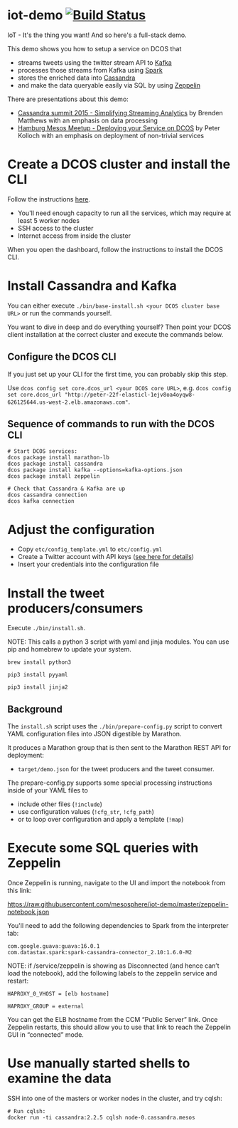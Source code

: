 # iot-demo [![Build Status](https://travis-ci.org/mesosphere/iot-demo.svg?branch=master)](https://travis-ci.org/mesosphere/iot-demo)

IoT - It's the thing you want! And so here's a full-stack demo.

This demo shows you how to setup a service on DCOS that

* streams tweets using the twitter stream API to [Kafka](http://kafka.apache.org)
* processes those streams from Kafka using [Spark](http://spark.apache.org)
* stores the enriched data into [Cassandra](http://cassandra.apache.org)
* and make the data queryable easily via SQL by using [Zeppelin](https://zeppelin.incubator.apache.org/)

There are presentations about this demo:

* [Cassandra summit 2015 - Simplifying Streaming Analytics](http://www.slideshare.net/BrendenMatthews/cassandra-summit-2015-simplifying-streaming-analytics)
  by Brenden Matthews with an emphasis on data processing
* [Hamburg Mesos Meetup - Deploying your Service on DCOS](https://docs.google.com/presentation/d/1skc6-Hb28oyUX-XCeBaSZuMWVndu2A40TL8HeQKw-Dk/edit#slide=id.ge21c9a11a_0_358)
  by Peter Kolloch with an emphasis on deployment of non-trivial services

# Create a DCOS cluster and install the CLI

Follow the instructions [here](https://docs.mesosphere.com/install/createcluster/).

- You'll need enough capacity to run all the services, which may require at least 5 worker nodes
- SSH access to the cluster
- Internet access from inside the cluster

When you open the dashboard, follow the instructions to install the DCOS CLI.

# Install Cassandra and Kafka

You can either execute `./bin/base-install.sh <your DCOS cluster base URL>` or run the commands yourself.

You want to dive in deep and do everything yourself? Then point your DCOS client installation at the correct
cluster and execute the commands below.

## Configure the DCOS CLI

If you just set up your CLI for the first time, you can probably skip this step.

Use `dcos config set core.dcos_url <your DCOS core URL>`, e.g.
`dcos config set core.dcos_url "http://peter-22f-elasticl-1ejv8oa4oyqw8-626125644.us-west-2.elb.amazonaws.com"`.


## Sequence of commands to run with the DCOS CLI

```console
# Start DCOS services:
dcos package install marathon-lb
dcos package install cassandra
dcos package install kafka --options=kafka-options.json
dcos package install zeppelin

# Check that Cassandra & Kafka are up
dcos cassandra connection
dcos kafka connection
```

# Adjust the configuration

* Copy `etc/config_template.yml` to `etc/config.yml`
* Create a Twitter account with API keys ([see here for details](https://dev.twitter.com/oauth/overview/application-owner-access-tokens))
* Insert your credentials into the configuration file

# Install the tweet producers/consumers

Execute `./bin/install.sh`.

NOTE: This calls a python 3 script with yaml and jinja modules. You can use pip and homebrew to update your system.

`brew install python3`

`pip3 install pyyaml`

`pip3 install jinja2`

## Background

The `install.sh` script uses the `./bin/prepare-config.py` script to convert YAML configuration files into
 JSON digestible by Marathon.

It produces a Marathon group that is then sent to the Marathon REST API for deployment:

* `target/demo.json` for the tweet producers and the tweet consumer.

The prepare-config.py supports some special processing instructions inside of your YAML files to

* include other files (`!include`)
* use configuration values (`!cfg_str`, `!cfg_path`)
* or to loop over configuration and apply a template (`!map`)

# Execute some SQL queries with Zeppelin

Once Zeppelin is running, navigate to the UI and import the notebook from this link:

<https://raw.githubusercontent.com/mesosphere/iot-demo/master/zeppelin-notebook.json>

You'll need to add the following dependencies to Spark from the interpreter tab:

```
com.google.guava:guava:16.0.1
com.datastax.spark:spark-cassandra-connector_2.10:1.6.0-M2
```

NOTE: if /service/zeppelin is showing as Disconnected (and hence can’t load the notebook), add the following labels to the zeppelin service and restart:


`HAPROXY_0_VHOST = [elb hostname]`

`HAPROXY_GROUP = external`

You can get the ELB hostname from the CCM “Public Server” link.  Once Zeppelin restarts, this should allow you to use that link to reach the Zeppelin GUI in “connected” mode.


# Use manually started shells to examine the data

SSH into one of the masters or worker nodes in the cluster, and try cqlsh:

```console
# Run cqlsh:
docker run -ti cassandra:2.2.5 cqlsh node-0.cassandra.mesos
```
